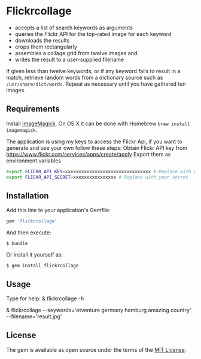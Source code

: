 # Flickrcollage

* accepts a list of search keywords as arguments
* queries the Flickr API for the top-rated image for each keyword
* downloads the results
* crops them rectangularly
* assembles a collage grid from twelve images and
* writes the result to a user-supplied filename

If given less than twelve keywords, or if any keyword fails to
result in a match, retrieve random words from a dictionary
source such as `/usr/share/dict/words`. Repeat as necessary
until you have gathered ten images.


## Requirements

Install [ImageMagick](http://www.imagemagick.org/). On OS X it can be done with Homebrew `brew install imagemagick`.

The application is using my keys to access the Flickr Api, if you want to generate and use your own follow these steps:
Obtain Flickr API key from https://www.flickr.com/services/apps/create/apply
Export them as environment variables
```bash
export FLICKR_API_KEY=xxxxxxxxxxxxxxxxxxxxxxxxxxxxxxxx # Replace with your key
export FLICKR_API_SECRET=xxxxxxxxxxxxxxxx # Replace with your secret
```

## Installation

Add this line to your application's Gemfile:

```ruby
gem 'flickrcollage'
```

And then execute:

    $ bundle

Or install it yourself as:

    $ gem install flickrcollage

## Usage

   Type for help:
   & flickrcollage -h
    
    
   & flickrcollage --keywords='etventure germany hamburg amazing country' --filename='result.jpg'


## License

The gem is available as open source under the terms of the [MIT License](http://opensource.org/licenses/MIT).

